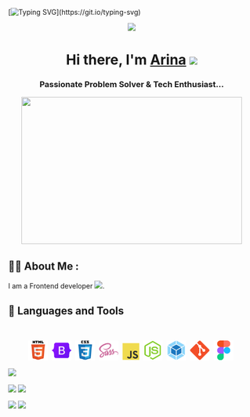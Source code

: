  [![Typing SVG](https://readme-typing-svg.herokuapp.com?font=Fira+Code&weight=500&size=36&duration=5005&pause=1017&color=C07BF7&vCenter=true&random=false&width=1000&height=117&lines=Welcome+To+Arina+Kryatova+Github+Profile...)](https://git.io/typing-svg)

<p align="center">
   
  <img src="https://media.giphy.com/media/137EaR4vAOCn1S/giphy.gif" width="400"/>
</p>
<h1 align="center">Hi there, I'm <a href="https://daniilshat.ru/" target="_blank">Arina</a> 
<img src="https://github.com/blackcater/blackcater/raw/main/images/Hi.gif" height="32"/></h1>

<h3 align="center">Passionate Problem Solver & Tech Enthusiast...</h3>
  

<div align="center">
  <img src="https://media.giphy.com/media/PmAjqmm4beKervYzFr/giphy.gif" width="450" height="300"/>
</div>

## :woman_technologist: About Me :
I am a Frontend developer <img src="https://media.giphy.com/media/WUlplcMpOCEmTGBtBW/giphy.gif" width="30">.


## 🚀 Languages and Tools
<br/>

<p align="center">
 <img src="https://github.com/devicons/devicon/blob/master/icons/html5/html5-original-wordmark.svg" title="HTML" alt="HTML" width="40" height="40"/>&nbsp;
 <img src="https://github.com/devicons/devicon/blob/master/icons/bootstrap/bootstrap-original.svg" title="bootstrap" alt="bootstrap" width="40" height="40"/>&nbsp;
 <img src="https://github.com/devicons/devicon/blob/master/icons/css3/css3-original-wordmark.svg" title="CSS" alt="CSS" width="40" height="40"/>&nbsp;
 <img src="https://github.com/devicons/devicon/blob/master/icons/sass/sass-original.svg" title="sass" alt="sass" width="40" height="40"/>&nbsp;
 <img src="https://github.com/devicons/devicon/blob/master/icons/javascript/javascript-original.svg" title="JavaScript" alt="JavaScript" width="35" height="35"/>&nbsp;
 <img src="https://github.com/devicons/devicon/blob/master/icons/nodejs/nodejs-original.svg" title="nodejs" alt="nodejs" width="40" height="40"/>&nbsp;
 <img src="https://github.com/devicons/devicon/blob/master/icons/webpack/webpack-original.svg" title="webpack" alt="webpack" width="40" height="40"/>&nbsp;
 <img src="https://github.com/devicons/devicon/blob/master/icons/git/git-original.svg" title="git" alt="git" width="40" height="40"/>&nbsp;
 <img src="https://github.com/devicons/devicon/blob/master/icons/figma/figma-original.svg" title="figma" alt="figma" width="40" height="40"/>&nbsp;
</p>



![](http://github-profile-summary-cards.vercel.app/api/cards/profile-details?username=Archik-K&theme=midnight_purple)


![](http://github-profile-summary-cards.vercel.app/api/cards/repos-per-language?username=Archik-K&theme=midnight_purple)
![](http://github-profile-summary-cards.vercel.app/api/cards/most-commit-language?username=Archik-K&theme=midnight_purple)

![](http://github-profile-summary-cards.vercel.app/api/cards/stats?username=Archik-K&theme=midnight_purple) 
![](http://github-profile-summary-cards.vercel.app/api/cards/productive-time?username=Archik-K&theme=midnight_purple&utcOffset=8)
